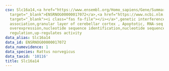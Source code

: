 ```yaml
---
csv: Slc16a14,<a href="https://www.ensembl.org/Homo_sapiens/Gene/Summary?db=core;g=ENSRNOG00000017072"
  target="_blank">ENSRNOG00000017072</a>,<a href="https://www.ncbi.nlm.nih.gov/pubmed/30467350"
  target="_blank"><i class="fas fa-file"></i></a>",genetic interference,functional
  association,granular layer of cerebellar cortex , Apoptotic, RNA-seq assay, hsf-1
  overexpression,nucleotide sequence identification,nucleotide sequence identification,transcriptional
  regulation,up-regulates activity
data_alias: Slc16a14
data_id: ENSRNOG00000017072
data_numevidence: 1
data_species: Rattus norvegicus
data_taxid: '10116'
title: Slc16a14
---
```

